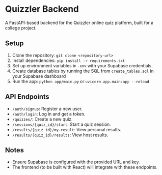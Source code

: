 # Quizzler Backend

A FastAPI-based backend for the Quizzler online quiz platform, built for a college project.

## Setup

1. Clone the repository: `git clone <repository-url>`
2. Install dependencies: `pip install -r requirements.txt`
3. Set up environment variables in `.env` with your Supabase credentials.
4. Create database tables by running the SQL from `create_tables.sql` in your Supabase dashboard
5. Run the app: `python app/main.py` or `uvicorn app.main:app --reload`

## API Endpoints

- `/auth/signup`: Register a new user.
- `/auth/login`: Log in and get a token.
- `/quizzes/`: Create a new quiz.
- `/sessions/{quiz_id}/start`: Start a quiz session.
- `/results/{quiz_id}/my-result`: View personal results.
- `/results/{quiz_id}/results`: View host results.

## Notes

- Ensure Supabase is configured with the provided URL and key.
- The frontend (to be built with React) will integrate with these endpoints.
